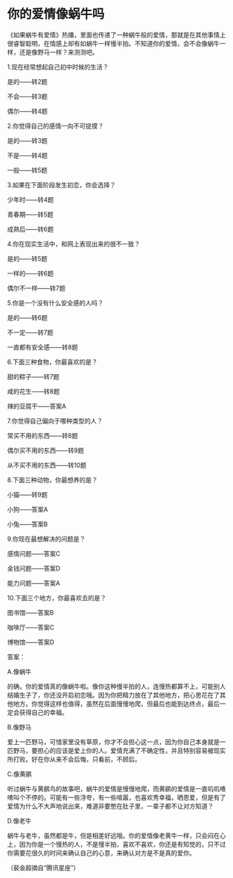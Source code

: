 # 你的爱情像蜗牛吗

《如果蜗牛有爱情》热播，里面也传递了一种蜗牛般的爱情，那就是在其他事情上很睿智聪明，在情感上却有如蜗牛一样慢半拍。不知道你的爱情，会不会像蜗牛一样，还是像野马一样？来测测吧。 

1.现在经常想起自己初中时候的生活？ 

是的——转2题 

不会——转3题 

偶尔——转4题 

2.你觉得自己的感情一向不可捉摸？ 

是的——转3题 

不是——转4题 

一般——转5题 

3.如果在下面阶段发生初恋，你会选择？ 

少年时——转4题 

青春期——转5题 

成熟后——转6题 

4.你在现实生活中，和网上表现出来的很不一致？ 

是的——转5题 

一样的——转6题 

偶尔不一样——转7题 

5.你是一个没有什么安全感的人吗？ 

是的——转6题 

不一定——转7题 

一直都有安全感——转8题 

6.下面三种食物，你最喜欢的是？ 

甜的粽子——转7题 

咸的花生——转8题 

辣的豆腐干——答案A 

7.你觉得自己偏向于哪种类型的人？ 

常买不用的东西——转8题 

偶尔买不用的东西——转9题 

从不买不用的东西——转10题 

8.下面三种动物，你最想养的是？ 

小猫——转9题 

小狗——答案A 

小兔——答案B 

9.你现在最想解决的问题是？ 

感情问题——答案C 

金钱问题——答案D 

能力问题——答案A 

10.下面三个地方，你最喜欢去的是？ 

图书馆——答案B 

咖啡厅——答案C 

博物馆——答案D 

答案： 

A.像蜗牛 

的确，你的爱情真的像蜗牛啦。像你这种慢半拍的人，连慢热都算不上，可能别人结婚生子了，你还没开启初恋哦。因为你把精力放在了其他地方，把心思花在了其他地方。你觉得这样也值得，虽然在后面慢慢地爬，但最后也能到达终点，最后一定会获得自己的幸福。 

B.像野马 

爱上一匹野马，可惜家里没有草原，你才不会担心这一点，因为你自己本身就是一匹野马，要担心的应该是爱上你的人。爱情充满了不确定性，并且特别容易被现实所打败。好在你从来不会后悔，只看前，不顾后。 

C.像黄鹂 

听过蜗牛与黄鹂鸟的故事吧，蜗牛的爱情是慢慢地爬，而黄鹂的爱情是一直叽叽喳喳叫个不停的。可能有一些浮夸，有一些喧嚣，也喜欢秀幸福，晒恩爱，但是有了爱情为什么不大声地说出来，难道非要憋在肚子里，一辈子都不让对方知道？ 

D.像老牛 

蜗牛与老牛，虽然都是牛，但是相差好远哦。你的爱情像老黄牛一样，只会闷在心上，因为你是一个慢热的人，不是慢半拍，喜欢不喜欢，你还是有知觉的，只不过你需要花很久的时间来确认自己的心意，来确认对方是不是真的爱你。 

（裴金超摘自“腾讯星座”）